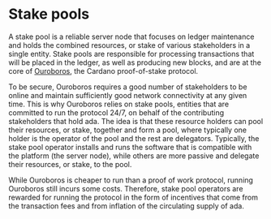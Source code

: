 # Stake pools

A stake pool is a reliable server node that focuses on ledger maintenance and holds the combined resources, or stake of various stakeholders in a single entity. Stake pools are responsible for processing transactions that will be placed in the ledger, as well as producing new blocks, and are at the core of [Ouroboros](https://iohk.io/en/blog/posts/2020/03/23/from-classic-to-hydra-the-implementations-of-ouroboros-explained/), the Cardano proof-of-stake protocol. 

To be secure, Ouroboros requires a good number of stakeholders to be online and maintain sufficiently good network connectivity at any given time. This is why Ouroboros relies on stake pools, entities that are committed to run the protocol 24/7, on behalf of the contributing stakeholders that hold ada. The idea is that these resource holders can pool their resources, or stake, together and form a pool, where typically one holder is the operator of the pool and the rest are delegators. Typically, the stake pool operator installs and runs the software that is compatible with the platform (the server node), while others are more passive and delegate their resources, or stake, to the pool. 

While Ouroboros is cheaper to run than a proof of work protocol, running Ouroboros still incurs some costs. Therefore, stake pool operators are rewarded for running the protocol in the form of incentives that come from the transaction fees and from inflation of the circulating supply of ada.
